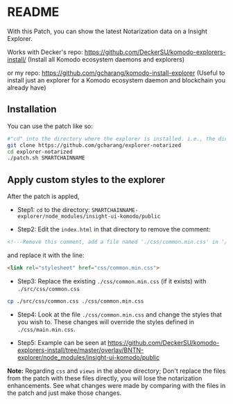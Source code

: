 # README

With this Patch, you can show the latest Notarization data on a Insight Explorer.

Works with Decker's repo: https://github.com/DeckerSU/komodo-explorers-install/ (Install all Komodo ecosystem daemons and explorers)

or my repo: https://github.com/gcharang/komodo-install-explorer (Useful to install just an explorer for a Komodo ecosystem daemon and blockchain you already have)

## Installation

You can use the patch like so:

```bash
#"cd" into the directory where the explorer is installed. i.e., the directories "SMARTCHAINNAME-explorer" and this repo should be on the same level
git clone https://github.com/gcharang/explorer-notarized
cd explorer-notarized
./patch.sh SMARTCHAINNAME
```

## Apply custom styles to the explorer

After the patch is appled,

- Step1: `cd` to the directory: `SMARTCHAINNAME-explorer/node_modules/insight-ui-komodo/public`

- Step2: Edit the `index.html` in that directory to remove the comment:

```md
<!---Remove this comment, add a file named './css/common.min.css' in '/public' with the styles you want to override <link rel="stylesheet" href="css/common.min.css"> -->
```

and replace it with the line:

```html
<link rel="stylesheet" href="css/common.min.css">
```

- Step3: Replace the existing `./css/common.min.css` (if it exists) with `./src/css/common.css`

```bash
cp ./src/css/common.css ./css/common.min.css
```

- Step4: Look at the file `./css/common.min.css` and change the styles that you wish to. These changes will override the styles defined in `./css/main.min.css`.

- Step5: Example can be seen at https://github.com/DeckerSU/komodo-explorers-install/tree/master/overlay/BNTN-explorer/node_modules/insight-ui-komodo/public

**Note:** Regarding `css` and `views` in the above directory; Don't replace the files from the patch with these files directly, you will lose the notarization enhancements. See what changes were made by comparing with the files in the patch and just make those changes.
